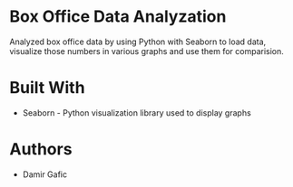 # Box Office Data Analyzation
Analyzed box office data by using Python with Seaborn to load data, visualize those numbers in various graphs and use them for comparision. 

# Built With
- Seaborn - Python visualization library used to display graphs 
# Authors 
- Damir Gafic
